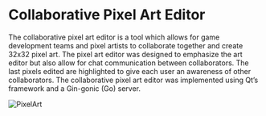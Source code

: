# Collaborative Pixel Art Editor

The collaborative pixel art editor is a tool which allows for game development teams and pixel artists to collaborate together and create 32x32 pixel art. The pixel art editor was designed to emphasize the art editor but also allow for chat communication between collaborators. The last pixels edited are highlighted to give each user an awareness of other collaborators. The collaborative pixel art editor was implemented using Qt’s framework and a Gin-gonic (Go) server.

![PixelArt](https://user-images.githubusercontent.com/22633411/164541217-9de5f359-b74c-49d7-9588-7c30cd0edb5d.png)
